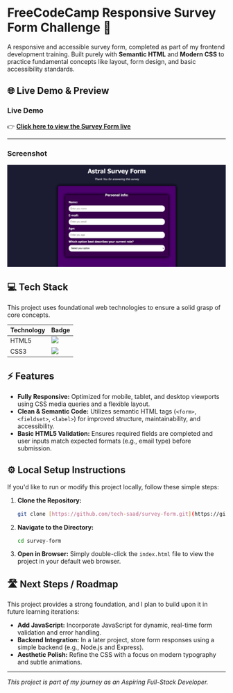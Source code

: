 # FreeCodeCamp Responsive Survey Form Challenge 📝

A responsive and accessible survey form, completed as part of my frontend development training. Built purely with **Semantic HTML** and **Modern CSS** to practice fundamental concepts like layout, form design, and basic accessibility standards.

## 🌐 Live Demo & Preview

### Live Demo
👉 **[Click here to view the Survey Form live](https://tech-saad.github.io/survey-form/)**

---

### Screenshot
![Preview](screenshot.png)

## 💻 Tech Stack

This project uses foundational web technologies to ensure a solid grasp of core concepts.

| Technology | Badge |
| :--- | :--- |
| HTML5 | <img src="https://img.shields.io/badge/-HTML5-E34F26?style=flat-square&logo=html5&logoColor=white"> |
| CSS3 | <img src="https://img.shields.io/badge/-CSS3-1572B6?style=flat-square&logo=css3&logoColor=white"> |

## ⚡ Features

* **Fully Responsive:** Optimized for mobile, tablet, and desktop viewports using CSS media queries and a flexible layout.
* **Clean & Semantic Code:** Utilizes semantic HTML tags (`<form>`, `<fieldset>`, `<label>`) for improved structure, maintainability, and accessibility.
* **Basic HTML5 Validation:** Ensures required fields are completed and user inputs match expected formats (e.g., email type) before submission.

## ⚙️ Local Setup Instructions

If you'd like to run or modify this project locally, follow these simple steps:

1.  **Clone the Repository:**
    ```bash
    git clone [https://github.com/tech-saad/survey-form.git](https://github.com/tech-saad/survey-form.git)
    ```
2.  **Navigate to the Directory:**
    ```bash
    cd survey-form
    ```
3.  **Open in Browser:**
    Simply double-click the `index.html` file to view the project in your default web browser.

## 🛣️ Next Steps / Roadmap

This project provides a strong foundation, and I plan to build upon it in future learning iterations:

* **Add JavaScript:** Incorporate JavaScript for dynamic, real-time form validation and error handling.
* **Backend Integration:** In a later project, store form responses using a simple backend (e.g., Node.js and Express).
* **Aesthetic Polish:** Refine the CSS with a focus on modern typography and subtle animations.

---

*This project is part of my journey as an Aspiring Full-Stack Developer.*
